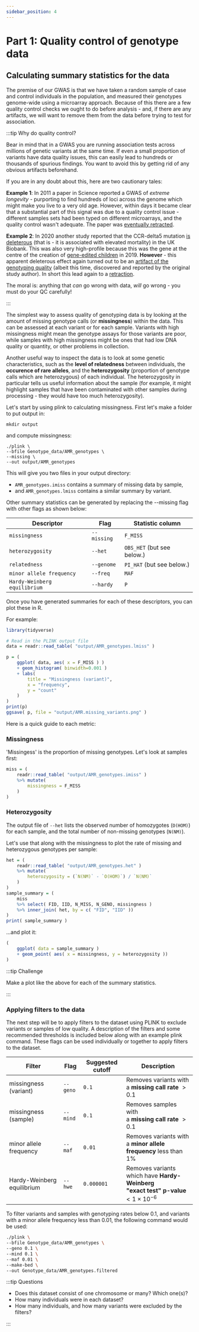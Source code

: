 ```yaml
---
sidebar_position: 4
---
```


# Part 1: Quality control of genotype data

## Calculating summary statistics for the data

The premise of our GWAS is that we have taken a random sample of case and control individuals in the population, and measured their genotypes genome-wide using a microarray approach.  Because of this there are a few quality control checks we ought to do before analysis - and, if there are any artifacts, we will want to remove them from the data before trying to test for association.

:::tip Why do quality control?

Bear in mind that in a GWAS you are running association tests across millions of genetic variants at the same time. If
even a small proportion of variants have data quality issues, this can easily lead to hundreds or thousands of spurious
findings.  You want to avoid this by getting rid of any obvious artifacts beforehand.

If you are in any doubt about this, here are two cautionary tales:

**Example 1**: In 2011 a paper in Science reported a GWAS of *extreme longevity* - purporting to find hundreds of loci across the genome which might make you live to a very old age.  However, within days it became clear that a substantial part of this signal was due to a quality control issue - different samples sets had been typed on different microarrays, and the quality control wasn't adequate. The paper was [eventually retracted](https://retractionwatch.com/2011/07/21/sebastiani-group-retracts-genetics-of-aging-study-from-science/).

**Example 2**: In 2020 another study reported that the CCR-delta5 mutation [is deleterous](https://doi.org/10.1038/s41591-019-0637-6) (that is - it is associated with elevated mortality) in the UK Biobank.  This was also very high-profile because this was the gene at the centre of the creation of [gene-edited children](https://en.wikipedia.org/wiki/He_Jiankui_affair) in 2019.  **However** - this apparent deleterous effect again turned out to be an [artifact of the genotyping quality](https://doi.org/10.1038/s41591-019-0710-1) (albeit this time, discovered and reported by the original study author).  In short this lead again to a [retraction](https://www.nature.com/articles/s41591-019-0637-6).

The moral is: anything that *can* go wrong with data, *will* go wrong - you must do your QC carefully!

:::

The simplest way to assess quality of genotyping data is by looking at the amount of missing genotype calls (or **missingness**) within the data.  This can be assessed at each variant or for each sample.  Variants with high missingness might mean the genotype assays for those variants are poor, while samples with high missingness might be ones that had low DNA quality or quantity, or other problems in collection.

Another useful way to inspect the data is to look at some genetic characteristics, such as the **level of relatedness** between individuals, the **occurence of rare alleles**, and the **heterozygosity** (proportion of genotype calls which are heterozygous) of each individual.  The heterozygosity in particular tells us useful information about the sample (for example, it might highlight samples that have been contaminated with other samples during processing - they would have too much heterozygosity).

Let's start by using plink to calculating missingness.  First let's make a folder to put output in:

```
mkdir output
```

and compute missingness:
```
./plink \
--bfile Genotype_data/AMR_genotypes \
--missing \
--out output/AMR_genotypes
```

This will give you two files in your output directory:

* `AMR_genotypes.imiss` contains a summary of missing data by sample,
* and `AMR_genotypes.lmiss` contains a similar summary by variant.

Other summary statistics can be generated by replacing the --missing flag with other flags as shown below:

| Descriptor                   | Flag          | Statistic column           |
| ---------------------------- | ------------- | -------------------------- |
| `missingness`                | `--missing`   | `F_MISS`                   |
| `heterozygosity`             | `--het`       | `OBS_HET` (but see below.) |
| `relatedness`                | `--genome`    | `PI_HAT` (but see below.)  |
| `minor allele frequency`     | `--freq`      | `MAF`                      |
| `Hardy-Weinberg equilibrium` | `--hardy`     | `P`                        |

Once you have generated summaries for each of these descriptors, you can plot these in R. 

For example:
```r
library(tidyverse)

# Read in the PLINK output file 
data = readr::read_table( "output/AMR_genotypes.lmiss" )

p = (
	ggplot( data, aes( x = F_MISS ) )
	+ geom_histogram( binwidth=0.001 )
	+ labs(
		title = "Missingness (variant)",
		x = "frequency",
		y = "count"
	)
)
print(p)
ggsave( p, file = "output/AMR.missing_variants.png" )
```

Here is a quick guide to each metric:

### Missingness

'Missingess' is the proportion of missing genotypes.  Let's look at samples first:

```r
miss = (
	readr::read_table( "output/AMR_genotypes.imiss" )
	%>% mutate(
		missingness = F_MISS
	)
)
```

### Heterozygosity

The output file of `--het` lists the observed number of homozygotes (`O(HOM)`) for each sample, and the total number of
non-missing genotypes (`N(NM)`).

Let's use that along with the missingness to plot the rate of missing and heterozygous genotypes per sample:

```r
het = (
	readr::read_table( "output/AMR_genotypes.het" )
	%>% mutate(
		heterozygosity = (`N(NM)` - `O(HOM)`) / `N(NM)`
	)
)
sample_summary = (
	miss
	%>% select( FID, IID, N_MISS, N_GENO, missingness )
	%>% inner_join( het, by = c( "FID", "IID" ))
)
print( sample_summary )

```
...and plot it:
```r
(
	ggplot( data = sample_summary )
	+ geom_point( aes( x = missingness, y = heterozygosity ))
)
```

:::tip Challenge

Make a plot like the above for each of the summary statistics.

:::


### Applying filters to the data

The next step will be to apply filters to the dataset using PLINK to exclude variants or samples of low quality. A description of the filters and some recommended thresholds is included below along with an example plink command. These flags can be used individually or together to apply filters to the dataset.

| Filter | Flag | Suggested cutoff | Description |
| ------ | ---- | ------ | ----------- |
| missingness (variant) | `--geno` | `0.1` | Removes variants with<br />a **missing call rate** $> 0.1$ |
| missingness (sample) | `--mind` | `0.1` | Removes samples with<br />a **missing call rate** $> 0.1$ |
| minor allele frequency | `--maf` | `0.01` | Removes variants with<br />a **minor allele frequency** less than 1% |
| Hardy-Weinberg equilibrium | `--hwe` | `0.000001` | Removes variants which have **Hardy-Weinberg<br/>"exact test" p-value** $< 1\times 10^{-6}$ |

To filter variants and samples with genotyping rates below 0.1, and variants with a minor allele frequency less than 0.01, the following command would be used:
```bash
./plink \
--bfile Genotype_data/AMR_genotypes \
--geno 0.1 \
--mind 0.1 \
--maf 0.01 \
--make-bed \
--out Genotype_data/AMR_genotypes.filtered
```

:::tip Questions

- Does this dataset consist of one chromosome or many? Which one(s)?
- How many individuals were in each dataset?
- How many individuals, and how many variants were excluded by the filters?

:::
